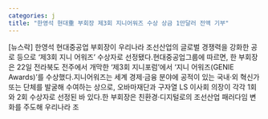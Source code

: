 ```yaml
---
categories: j
title: "한영석 현대重 부회장 제3회 지니어워즈 수상 상금 1만달러 전액 기부"
---
```

[뉴스락] 한영석 현대중공업 부회장이 우리나라 조선산업의 글로벌 경쟁력을 강화한 공로 등으로 ‘제3회 지니 어워즈’ 수상자로 선정됐다.현대중공업그룹에 따르면, 한 부회장은 22일 전라북도 전주에서 개막한 ‘제3회 지니포럼’에서 ‘지니 어워즈(GENIE Awards)’를 수상했다.지니어워즈는 세계 경제‧금융 분야에 공적이 있는 국내‧외 혁신가 또는 단체를 발굴해 수여하는 상으로, 오바마재단과 구자열 LS 이사회 의장이 각각 1회와 2회 수상자로 선정된 바 있다.한 부회장은 친환경‧디지털로의 조선산업 패러다임 변화를 주도해 우리나라 조